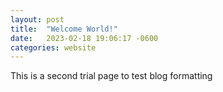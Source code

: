 ```yaml
---
layout: post
title:  "Welcome World!"
date:   2023-02-18 19:06:17 -0600
categories: website
---
```

This is a second trial page to test blog formatting
